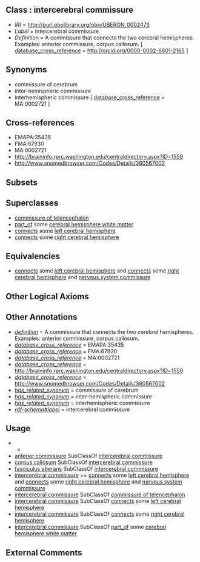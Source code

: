 
## Class : intercerebral commissure

 * *IRI* = http://purl.obolibrary.org/obo/UBERON_0002473
 * *Label* = intercerebral commissure
 * *Definition* = A commissure that connects the two cerebral hemispheres. Examples: anterior commissure, corpus callosum. [ [database_cross_reference](../../ef/oboInOwl#hasDbXref.md) = http://orcid.org/0000-0002-6601-2165 ]

## Synonyms

 * commissure of cerebrum
 * inter-hemispheric commissure
 * interhemispheric commissure [ [database_cross_reference](../../ef/oboInOwl#hasDbXref.md) = MA:0002721 ]

## Cross-references

 * EMAPA:35435
 * FMA:67930
 * MA:0002721
 * http://braininfo.rprc.washington.edu/centraldirectory.aspx?ID=1559
 * http://www.snomedbrowser.com/Codes/Details/360567002

## Subsets


## Superclasses

 * [commissure of telencephalon](../../UBERON/94/UBERON_0019294.md)
 * [part_of](../../BFO/50/BFO_0000050.md) some [cerebral hemisphere white matter](../../UBERON/37/UBERON_0002437.md)
 * [connects](../../RO/76/RO_0002176.md) some [left cerebral hemisphere](../../UBERON/12/UBERON_0002812.md)
 * [connects](../../RO/76/RO_0002176.md) some [right cerebral hemisphere](../../UBERON/13/UBERON_0002813.md)

## Equivalencies

 * [connects](../../RO/76/RO_0002176.md) some [left cerebral hemisphere](../../UBERON/12/UBERON_0002812.md) and [connects](../../RO/76/RO_0002176.md) some [right cerebral hemisphere](../../UBERON/13/UBERON_0002813.md) and [nervous system commissure](../../UBERON/20/UBERON_0001020.md)

## Other Logical Axioms


## Other Annotations

 * *[definition](../../IAO/15/IAO_0000115.md)* = A commissure that connects the two cerebral hemispheres. Examples: anterior commissure, corpus callosum.
 * *[database_cross_reference](../../ef/oboInOwl#hasDbXref.md)* = EMAPA:35435
 * *[database_cross_reference](../../ef/oboInOwl#hasDbXref.md)* = FMA:67930
 * *[database_cross_reference](../../ef/oboInOwl#hasDbXref.md)* = MA:0002721
 * *[database_cross_reference](../../ef/oboInOwl#hasDbXref.md)* = http://braininfo.rprc.washington.edu/centraldirectory.aspx?ID=1559
 * *[database_cross_reference](../../ef/oboInOwl#hasDbXref.md)* = http://www.snomedbrowser.com/Codes/Details/360567002
 * *[has_related_synonym](../../ym/oboInOwl#hasRelatedSynonym.md)* = commissure of cerebrum
 * *[has_related_synonym](../../ym/oboInOwl#hasRelatedSynonym.md)* = inter-hemispheric commissure
 * *[has_related_synonym](../../ym/oboInOwl#hasRelatedSynonym.md)* = interhemispheric commissure
 * *[rdf-schema#label](../../el/rdf-schema#label.md)* = intercerebral commissure

## Usage

 * -
 * [anterior commissure](../../UBERON/35/UBERON_0000935.md) SubClassOf [intercerebral commissure](../../UBERON/73/UBERON_0002473.md)
 * [corpus callosum](../../UBERON/36/UBERON_0002336.md) SubClassOf [intercerebral commissure](../../UBERON/73/UBERON_0002473.md)
 * [fasciculus aberans](../../UBERON/14/UBERON_0013614.md) SubClassOf [intercerebral commissure](../../UBERON/73/UBERON_0002473.md)
 * [intercerebral commissure](../../UBERON/73/UBERON_0002473.md) == [connects](../../RO/76/RO_0002176.md) some [left cerebral hemisphere](../../UBERON/12/UBERON_0002812.md) and [connects](../../RO/76/RO_0002176.md) some [right cerebral hemisphere](../../UBERON/13/UBERON_0002813.md) and [nervous system commissure](../../UBERON/20/UBERON_0001020.md)
 * [intercerebral commissure](../../UBERON/73/UBERON_0002473.md) SubClassOf [commissure of telencephalon](../../UBERON/94/UBERON_0019294.md)
 * [intercerebral commissure](../../UBERON/73/UBERON_0002473.md) SubClassOf [connects](../../RO/76/RO_0002176.md) some [left cerebral hemisphere](../../UBERON/12/UBERON_0002812.md)
 * [intercerebral commissure](../../UBERON/73/UBERON_0002473.md) SubClassOf [connects](../../RO/76/RO_0002176.md) some [right cerebral hemisphere](../../UBERON/13/UBERON_0002813.md)
 * [intercerebral commissure](../../UBERON/73/UBERON_0002473.md) SubClassOf [part_of](../../BFO/50/BFO_0000050.md) some [cerebral hemisphere white matter](../../UBERON/37/UBERON_0002437.md)

## External Comments

